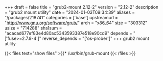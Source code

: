 +++
draft = false
title = "grub2-mount 2.12-2"
version = "2.12-2"
description = "grub2 mount utility"
date = "2024-01-03T09:34:39"
aliases = "/packages/218741"
categories = ['base']
upstreamurl = "http://www.gnu.org/software/grub/"
arch = "x86_64"
size = "303312"
usize = "714288"
sha1sum = "acacad677ef83e4d80ac5343593387e518e90cd9"
depends = "['fuse>=2.7.9-4']"
reverse_depends = "['os-prober']"
+++
grub2 mount utility

{{< files text="show files" >}}* /usr/bin/grub-mount
{{< /files >}}